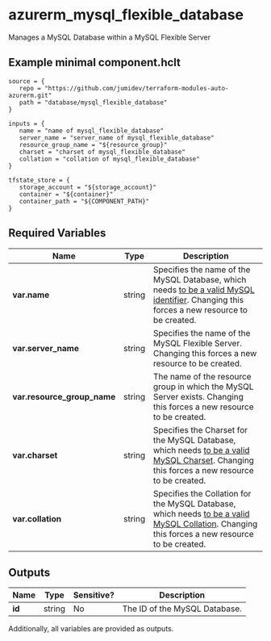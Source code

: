 # azurerm_mysql_flexible_database

Manages a MySQL Database within a MySQL Flexible Server

## Example minimal component.hclt

```hcl
source = {
   repo = "https://github.com/jumidev/terraform-modules-auto-azurerm.git" 
   path = "database/mysql_flexible_database" 
}

inputs = {
   name = "name of mysql_flexible_database" 
   server_name = "server_name of mysql_flexible_database" 
   resource_group_name = "${resource_group}" 
   charset = "charset of mysql_flexible_database" 
   collation = "collation of mysql_flexible_database" 
}

tfstate_store = {
   storage_account = "${storage_account}" 
   container = "${container}" 
   container_path = "${COMPONENT_PATH}" 
}

```

## Required Variables

| Name | Type |  Description |
| ---- | --------- |  ----------- |
| **var.name** | string |  Specifies the name of the MySQL Database, which needs [to be a valid MySQL identifier](https://dev.mysql.com/doc/refman/5.7/en/identifiers.html). Changing this forces a new resource to be created. | 
| **var.server_name** | string |  Specifies the name of the MySQL Flexible Server. Changing this forces a new resource to be created. | 
| **var.resource_group_name** | string |  The name of the resource group in which the MySQL Server exists. Changing this forces a new resource to be created. | 
| **var.charset** | string |  Specifies the Charset for the MySQL Database, which needs [to be a valid MySQL Charset](https://dev.mysql.com/doc/refman/5.7/en/charset-charsets.html). Changing this forces a new resource to be created. | 
| **var.collation** | string |  Specifies the Collation for the MySQL Database, which needs [to be a valid MySQL Collation](https://dev.mysql.com/doc/refman/5.7/en/charset-mysql.html). Changing this forces a new resource to be created. | 



## Outputs

| Name | Type | Sensitive? | Description |
| ---- | ---- | --------- | --------- |
| **id** | string | No  | The ID of the MySQL Database. | 

Additionally, all variables are provided as outputs.
